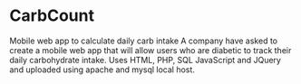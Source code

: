 # CarbCount
Mobile web app to calculate daily carb intake
A company have asked to create a mobile web app that will allow users who are diabetic to track their daily carbohydrate intake.
Uses HTML, PHP, SQL JavaScript and JQuery and uploaded using apache and mysql local host.

